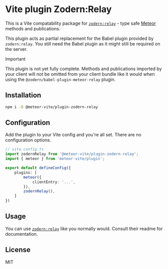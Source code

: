 # Vite plugin Zodern:Relay

This is a Vite compatability package for
[`zodern:relay`](https://github.com/zodern/meteor-relay#readme) - type safe
[Meteor](https://meteor.com/) methods and publications.

This plugin acts as partial replacement for the Babel plugin provided by `zodern:relay`. You still need the Babel
plugin as it might still be required on the server.

> [!IMPORTANT]
> This plugin is not yet fully complete. Methods and publications imported by your client will not be omitted from
> your client bundle like it would when using the `@zodern/babel-plugin-meteor-relay` plugin.

## Installation
```sh
npm i -D @meteor-vite/plugin-zodern-relay
```
## Configuration
Add the plugin to your Vite config and you're all set. There are no configuration options.
```ts
// vite.config.ts
import zodernRelay from '@meteor-vite/plugin-zodern-relay';
import { meteor } from 'meteor-vite/plugin';

export default defineConfig({
    plugins: [
        meteor({
            clientEntry: '...',
        }),
        zodernRelay(),
    ]
})
```

## Usage
You can use [`zodern:relay`](https://github.com/zodern/meteor-relay#readme) like you normally would. Consult their 
readme for documentation.

## License
MIT